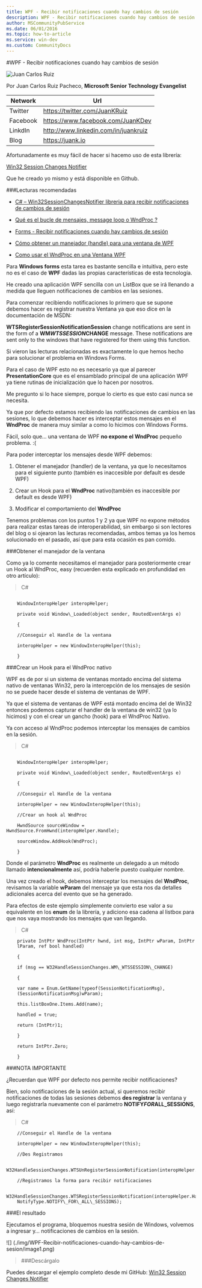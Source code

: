 ```yaml
---
title: WPF - Recibir notificaciones cuando hay cambios de sesión
description: WPF - Recibir notificaciones cuando hay cambios de sesión
author: MSCommunityPubService
ms.date: 06/01/2016
ms.topic: how-to-article
ms.service: win-dev
ms.custom: CommunityDocs
---
```







#WPF - Recibir notificaciones cuando hay cambios de sesión

![Juan Carlos Ruiz ](http://gravatar.com/avatar/2c36e6ebd9b4d33c3e9a0362607b3e57?s=150)
<!-- -->

Por Juan Carlos Ruiz Pacheco, **Microsoft Senior Technology Evangelist**

  Network   | Url
  ----------|----------------------------------------
  Twitter   | https://twitter.com/JuanKRuiz
  Facebook  | https://www.facebook.com/JuanKDev
  LinkdIn   | http://www.linkedin.com/in/juankruiz
  Blog      | https://juank.io

Afortunadamente es muy fácil de hacer si hacemo uso de esta librería:

[Win32 Session Changes
Notifier](https://github.com/JuanKRuiz/Win32SessionChangesNotifier/)

Que he creado yo mismo y está disponible en Github.

###Lecturas recomendadas


- [C\# – Win32SessionChangesNotifier libreria para recibir notificaciones
de cambios de
sesión](http://juank.io/c-win32sessionchangesnotifier-libreria-recibir-notificaciones-cambios-sesion/)

- [Qué es el bucle de mensajes, message loop o WndProc
?](http://juank.io/bucle-mensajes-message-loop-wndproc/)

- [Forms - Recibir notificaciones cuando hay cambios de
sesión](http://juank.io/forms-recibir-notificaciones-cuando-cambios-sesion/)

- [Cómo obtener un manejador (handle) para una ventana de
WPF](http://juank.io/c-como-obtener-manejador-handle-ventana-wpf/)

- [Como usar el WndProc en una Ventana
WPF](http://juank.io/c-como-usar-wndproc-en-ventana-wpf/)

Para **Windows forms** esta tarea es bastante sencilla e intuitiva, pero
este no es el caso de **WPF** dadas las propias características de esta
tecnología.

He creado una aplicación WPF sencilla con un ListBox que se irá llenando
a medida que lleguen notificaciones de cambios en las sesiones.

Para comenzar recibiendo notificaciones lo primero que se supone debemos
hacer es registrar nuestra Ventana ya que eso dice en la documentación
de MSDN:

**WTSRegisterSessionNotificationSession** change notifications are sent
in the form of a **WM*WTSSESSION*CHANGE** message. These notifications
are sent only to the windows that have registered for them using this
function.

Si vieron las lecturas relacionadas es exactamente lo que hemos hecho
para solucionar el problema en Windows Forms.

Para el caso de WPF esto no es necesario ya que al parecer
**PresentationCore** que es el ensamblado principal de una aplicación
WPF ya tiene rutinas de inicialización que lo hacen por nosotros.

Me pregunto si lo hace siempre, porque lo cierto es que esto casi nunca
se necesita.

Ya que por defecto estamos recibiendo las notificaciones de cambios en
las sesiones, lo que debemos hacer es interceptar estos mensajes en el
**WndProc** de manera muy similar a como lo hicimos con Windows Forms.

Fácil, solo que… una ventana de WPF **no expone el WndProc** pequeño
problema. :(

Para poder interceptar los mensajes desde WPF debemos:

1.  Obtener el manejador (handler) de la ventana, ya que lo necesitamos
    para el siguiente punto (también es inaccesible por default es
    desde WPF)

2.  Crear un Hook para el **WndProc** nativo(también es inaccesible por
    default es desde WPF)

3.  Modificar el comportamiento del **WndProc**

Tenemos problemas con los puntos 1 y 2 ya que WPF no expone métodos para
realizar estas tareas de interoperabilidad, sin embargo si son lectores
del blog o si ojearon las lecturas recomendadas, ambos temas ya los
hemos solucionado en el pasado, así que para esta ocasión es pan comido.

###Obtener el manejador de la ventana


Como ya lo comente necesitamos el manejador para posteriormente crear un
Hook al WndProc, easy (recuerden esta explicado en profundidad en otro
artículo):

>C\#

```

    WindowInteropHelper interopHelper;

    private void Window\_Loaded(object sender, RoutedEventArgs e)

    {

    //Conseguir el Handle de la ventana

    interopHelper = new WindowInteropHelper(this);

    }
```

###Crear un Hook para el WndProc nativo


WPF es de por si un sistema de ventanas montado encima del sistema
nativo de ventanas Win32, pero la intercepción de los mensajes de sesión
no se puede hacer desde el sistema de ventanas de WPF.

Ya que el sistema de ventanas de WPF está montado encima del de Win32
entonces podemos capturar el handler de la ventana de win32 (ya lo
hicimos) y con el crear un gancho (hook) para el WndProc Nativo.

Ya con acceso al WndProc podemos interceptar los mensajes de cambios en
la sesión.

>C\#

```

    WindowInteropHelper interopHelper;

    private void Window\_Loaded(object sender, RoutedEventArgs e)

    {

    //Conseguir el Handle de la ventana

    interopHelper = new WindowInteropHelper(this);

    //Crear un hook al WndProc

    HwndSource sourceWindow = HwndSource.FromHwnd(interopHelper.Handle);

    sourceWindow.AddHook(WndProc);

    }
```
Donde el parámetro **WndProc** es realmente un delegado a un método
llamado **intencionalmente** así, podría haberle puesto cualquier
nombre.

Una vez creado el hook, debemos interceptar los mensajes del
**WndProc**, revisamos la variable **wParam** del mensaje ya que esta
nos da detalles adicionales acerca del evento que se ha generado.

Para efectos de este ejemplo simplemente convierto ese valor a su
equivalente en los **enum** de la librería, y adiciono esa cadena al
listbox para que nos vaya mostrando los mensajes que van llegando.

>C\#

```
    private IntPtr WndProc(IntPtr hwnd, int msg, IntPtr wParam, IntPtr
    lParam, ref bool handled)

    {

    if (msg == W32HandleSessionChanges.WM\_WTSSESSION\_CHANGE)

    {

    var name = Enum.GetName(typeof(SessionNotificationMsg),
    (SessionNotificationMsg)wParam);

    this.listBoxOne.Items.Add(name);

    handled = true;

    return (IntPtr)1;

    }

    return IntPtr.Zero;

    }
```

###NOTA IMPORTANTE

¿Recuerdan que WPF por defecto nos permite recibir notificaciones?

Bien, solo notificaciones de la sesión actual, si queremos recibir
notificaciones de todas las sesiones debemos **des registrar** la
ventana y luego registrarla nuevamente con el parámetro
**NOTIFY*FOR*ALL\_SESSIONS**, así:


>C\#


```
    //Conseguir el Handle de la ventana

    interopHelper = new WindowInteropHelper(this);

    //Des Registramos

    W32HandleSessionChanges.WTSUnRegisterSessionNotification(interopHelper.Handle);

    //Registramos la forma para recibir notificaciones

    W32HandleSessionChanges.WTSRegisterSessionNotification(interopHelper.Handle,
    NotifyType.NOTIFY\_FOR\_ALL\_SESSIONS);
```

###El resultado


Ejecutamos el programa, bloquemos nuestra sesión de Windows, volvemos a
ingresar y… notificaciones de cambios en la sesión.


![] (./img/WPF-Recibir-notificaciones-cuando-hay-cambios-de-sesion/image1.png)

>###Descárgalo


Puedes descargar el ejemplo completo desde mi GitHub: [Win32 Session
Changes
Notifier](https://github.com/JuanKRuiz/Win32SessionChangesNotifier/)


